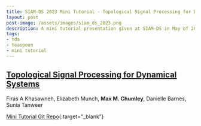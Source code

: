 ```yaml
---
title: SIAM-DS 2023 Mini Tutorial - Topological Signal Processing for Dynamical Systems
layout: post
post-image: /assets/images/siam_ds_2023.png
description: A mini tutorial presentation given at SIAM-DS in May of 2023. We presented applications of topological data analysis to timeseries data and dynamical systems. 
tags:
- tda
- teaspoon
- mini tutorial
---
```


## <u>Topological Signal Processing for Dynamical Systems</u>

Firas A Khasawneh, Elizabeth Munch, **Max M. Chumley**, Danielle Barnes, Sunia Tanweer


[Mini Tutorial Git Repo](https://github.com/TeaspoonTDA/2023-SIAM-DS-TDA-Minitutorial){:target="_blank"}




